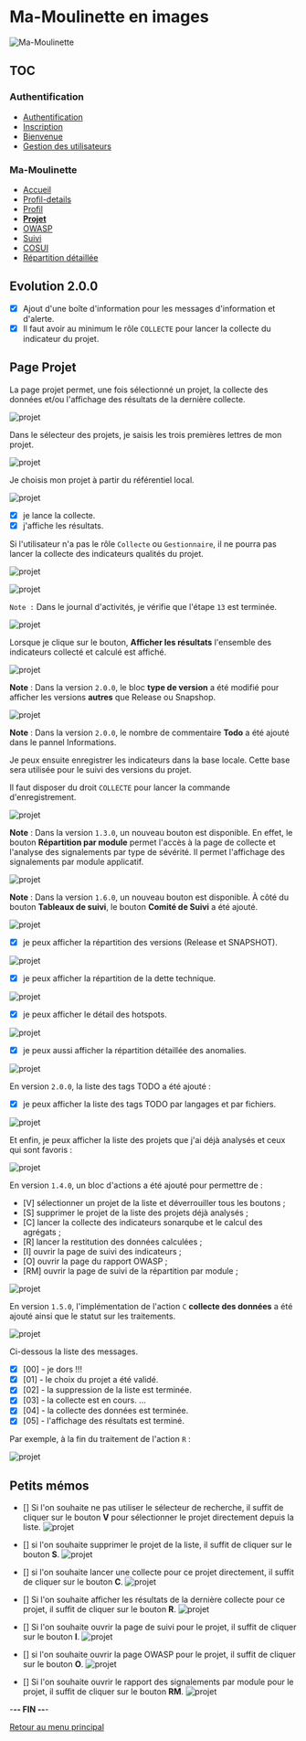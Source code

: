 # Ma-Moulinette en images

![Ma-Moulinette](/documentation/ressources/home-000.jpg)

## TOC

### Authentification

* [Authentification](/documentation/authentification.md)
* [Inscription](/documentation/inscription.md)
* [Bienvenue]((/documentation/bienvenue.md))
* [Gestion des utilisateurs](utilisateur.md)

### Ma-Moulinette

* [Accueil](/documentation/accueil.md)
* [Profil-details](/documentation/profil-details.md)
* [Profil](/documentation/profil.md)
* [**Projet**](/documentation/projet.md)
* [OWASP](/documentation/owasp.md)
* [Suivi](/documentation/suivi.md)
* [COSUI](/documentation/cosui.md)
* [Répartition détaillée](/documentation/repartition_details.md)

## Evolution 2.0.0

* [x] Ajout d'une boîte d'information pour les messages d'information et d'alerte.
* [x] Il faut avoir au minimum le rôle `COLLECTE` pour lancer la collecte du indicateur du projet.

## Page Projet

La page projet permet, une fois sélectionné un projet, la collecte des données et/ou l'affichage des résultats de la dernière collecte.

![projet](/documentation/ressources/projet-000.jpg)

Dans le sélecteur des projets, je saisis les trois premières lettres de mon projet.

![projet](/documentation/ressources/projet-001.jpg)

Je choisis mon projet à partir du référentiel local.

![projet](/documentation/ressources/projet-001b.jpg)

* [x] je lance la collecte.
* [X] j'affiche les résultats.

Si l'utilisateur n'a pas le rôle `Collecte` ou `Gestionnaire`, il ne pourra pas lancer la collecte des indicateurs qualités du projet.

![projet](/documentation/ressources/projet-001c.jpg)

![projet](/documentation/ressources/projet-001d.jpg)

`Note :` Dans le journal d'activités, je vérifie que l'étape `13` est terminée.

![projet](/documentation/ressources/projet-002.jpg)

Lorsque je clique sur le bouton, **Afficher les résultats** l'ensemble des indicateurs collecté et calculé est affiché.

![projet](/documentation/ressources/projet-003.jpg)

**Note** : Dans la version `2.0.0`, le bloc **type de version** a été modifié pour afficher les versions **autres** que Release ou Snapshop.

![projet](/documentation/ressources/projet-003a.jpg)

**Note** : Dans la version `2.0.0`, le nombre de commentaire **Todo** a été ajouté dans le pannel Informations.

Je peux ensuite enregistrer les indicateurs dans la base locale. Cette base sera utilisée pour le suivi des versions du projet.

Il faut disposer du droit `COLLECTE` pour lancer la commande d'enregistrement.

![projet](/documentation/ressources/projet-003d.jpg)

**Note** : Dans la version `1.3.0`, un nouveau bouton est disponible.
En effet, le bouton **Répartition par module** permet l'accès à la page de collecte et l'analyse des signalements par type de sévérité. Il permet l'affichage des signalements par module applicatif.

![projet](/documentation/ressources/projet-003b.jpg)

**Note** : Dans la version `1.6.0`, un nouveau bouton est disponible.
À côté du bouton **Tableaux de suivi**, le bouton **Comité de Suivi** a été ajouté.

![projet](/documentation/ressources/projet-003c.jpg)

* [x] je peux afficher la répartition des versions (Release et SNAPSHOT).

![projet](/documentation/ressources/projet-008.jpg)

* [x] je peux afficher la répartition de la dette technique.

![projet](/documentation/ressources/projet-004.jpg)

* [x] je peux afficher le détail des hotspots.

![projet](/documentation/ressources/projet-005.jpg)

* [x] je peux aussi afficher la répartition détaillée des anomalies.

![projet](/documentation/ressources/projet-006.jpg)

En version `2.0.0`, la liste des tags TODO a été ajouté :

* [x] je peux afficher la liste des tags TODO par langages et par fichiers.

![projet](/documentation/ressources/projet-009.jpg)

Et enfin, je peux afficher la liste des projets que j'ai déjà analysés et ceux qui sont favoris :

![projet](/documentation/ressources/projet-007.jpg)

En version `1.4.0`, un bloc d'actions a été ajouté pour permettre de :

* [V] sélectionner un projet de la liste et déverrouiller tous les boutons ;
* [S] supprimer le projet de la liste des projets déjà analysés ;
* [C] lancer la collecte des indicateurs sonarqube et le calcul des agrégats ;
* [R] lancer la restitution des données calculées ;
* [I] ouvrir la page de suivi des indicateurs ;
* [O] ouvrir la page du rapport OWASP ;
* [RM] ouvrir la page de suivi de la répartition par module ;

![projet](/documentation/ressources/projet-007b.jpg)

En version `1.5.0`, l'implémentation de l'action `C` **collecte des données** a été ajouté ainsi que le statut sur les traitements.

![projet](/documentation/ressources/projet-007a.jpg)

Ci-dessous la liste des messages.

* [x] [00] - je dors !!!
* [x] [01] - le choix du projet a été validé.
* [x] [02] - la suppression de la liste est terminée.
* [x] [03] - la collecte est en cours. ...
* [x] [04] - la collecte des données est terminée.
* [x] [05] - l'affichage des résultats est terminé.

Par exemple, à la fin du traitement de l'action `R` :

![projet](/documentation/ressources/projet-007aa.jpg)

## Petits mémos

* [] Si l'on souhaite ne pas utiliser le sélecteur de recherche, il suffit de cliquer sur le bouton **V** pour sélectionner le projet directement depuis la liste.
![projet](/documentation/ressources/projet-007c.jpg)

* [] si l'on souhaite supprimer le projet de la liste, il suffit de cliquer sur le bouton **S**.
![projet](/documentation/ressources/projet-007d.jpg)

* []  si l'on souhaite lancer une collecte pour ce projet directement, il suffit de cliquer sur le bouton **C**.
![projet](/documentation/ressources/projet-007e.jpg)

* [] Si l'on souhaite afficher les résultats de la dernière collecte pour ce projet, il suffit de cliquer sur le bouton **R**.
![projet](/documentation/ressources/projet-007f.jpg)

* [] Si l'on souhaite ouvrir la page de suivi pour le projet, il suffit de cliquer sur le bouton **I**.
![projet](/documentation/ressources/projet-007g.jpg)

* []  si l'on souhaite ouvrir la page OWASP pour le projet, il suffit de cliquer sur le bouton **O**.
![projet](/documentation/ressources/projet-007h.jpg)

* []  Si l'on souhaite ouvrir le rapport des signalements par module pour le projet, il suffit de cliquer sur le bouton **RM**.
![projet](/documentation/ressources/projet-007i.jpg)

-**-- FIN --**-

[Retour au menu principal](/README.md)
